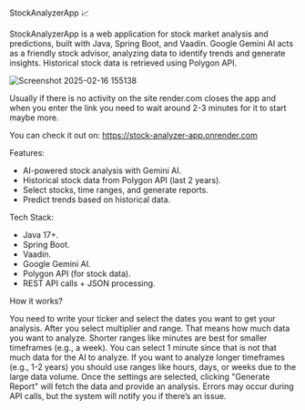 StockAnalyzerApp 📈

StockAnalyzerApp is a web application for stock market analysis and predictions, built with Java, Spring Boot, and Vaadin. Google Gemini AI acts as a friendly stock advisor, analyzing data to identify trends and generate insights. Historical stock data is retrieved using Polygon API.

![Screenshot 2025-02-16 155138](https://github.com/user-attachments/assets/7aaa6570-0270-4a58-adc5-400ef8c6d189)

Usually if there is no activity on the site render.com closes the app and when you enter the link you need to wait around 2-3 minutes for it to start maybe more.

You can check it out on: https://stock-analyzer-app.onrender.com

Features:

- AI-powered stock analysis with Gemini AI.
- Historical stock data from Polygon API (last 2 years).
- Select stocks, time ranges, and generate reports.
- Predict trends based on historical data.

Tech Stack:

- Java 17+.
- Spring Boot.
- Vaadin.
- Google Gemini AI.
- Polygon API (for stock data).
- REST API calls + JSON processing.

How it works?

You need to write your ticker and select the dates you want to get your analysis. After you select multiplier and range. That means how much data you want to analyze. Shorter ranges like minutes are best for smaller timeframes (e.g., a week). You can select 1 minute since that is not that much data for the AI to analyze. If you want to analyze longer timeframes (e.g., 1-2 years) you should use ranges like hours, days, or weeks due to the large data volume. Once the settings are selected, clicking "Generate Report" will fetch the data and provide an analysis. Errors may occur during API calls, but the system will notify you if there’s an issue.
